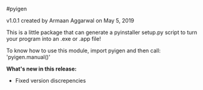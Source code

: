 #pyigen 

v1.0.1 created by Armaan Aggarwal on May 5, 2019 

This is a little package that can generate a pyinstaller setup.py script to 
turn your program into an .exe or .app file! 

To know how to use this module, import pyigen and then call: 'pyigen.manual()' 

**What's new in this release:**
- Fixed version discrepencies 
